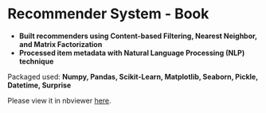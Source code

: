 # Recommender System - Book

- 	**Built recommenders using Content-based Filtering, Nearest Neighbor, and Matrix Factorization**
- 	**Processed item metadata with Natural Language Processing (NLP) technique**

Packaged used: **Numpy, Pandas, Scikit-Learn, Matplotlib, Seaborn, Pickle, Datetime, Surprise**

Please view it in nbviewer [here](https://nbviewer.jupyter.org/github/MaxineXiaoyueMa/data-science-portfolio/blob/master/recommender-system-book/recommender-system-book.ipynb).
